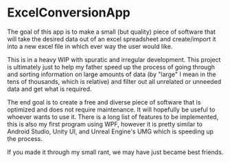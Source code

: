 # ExcelConversionApp
The goal of this app is to make a small (but quality) piece of software that will take the desired data out of an excel spreadsheet and create/import it into a new excel file in which ever way the user would like.

This is in a heavy WIP with spuratic and irregular development. This project is ultimately just to help my father speed up the process of going through and sorting information on large amounts of data (by "large" I mean in the tens of thousands, which is relative) and filter out all unrelated or unneeded data and get what is required.

The end goal is to create a free and diverse piece of software that is optimized and does not require maintenance. It will hopefully be useful to whoever wants to use it. There is a long list of features to be implemented, this is also my first program using WPF, however it is pretty similar to Android Studio, Unity UI, and Unreal Engine's UMG which is speeding up the process. 

If you made it through my small rant, we may have just became best friends.
